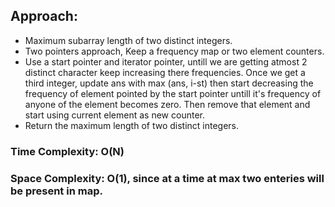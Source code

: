 ## Approach:
* Maximum subarray length of two distinct integers.
* Two pointers approach, Keep a frequency map or two element counters.
* Use a start pointer and iterator pointer, untill we are getting atmost 2 distinct character keep increasing there frequencies. Once we get a third integer, update ans with max (ans, i-st)  then start decreasing the frequency of element pointed by the start pointer untill it's frequency of anyone of the element becomes zero. Then remove that element and start using current element as new counter.
* Return the maximum length of two distinct integers.
​
### Time Complexity: O(N)
### Space Complexity: O(1), since at a time at max two enteries will be present in map.